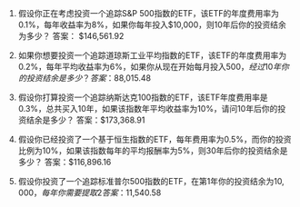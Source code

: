 

1. 假设你正在考虑投资一个追踪S&P 500指数的ETF，该ETF的年度费用率为0.1%，每年收益率为8%，如果你每年投入$10,000，则10年后你的投资结余为多少？
答案： $146,561.92

2. 如果你想要投资一个追踪道琼斯工业平均指数的ETF，该ETF的年度费用率为0.2%，每年平均收益率为6%，如果你从现在开始每月投入$500，经过10年你的投资结余是多少？
答案：$88,015.48

3. 假设你打算投资一个追踪纳斯达克100指数的ETF，该ETF年度费用率是0.3%，总共买入10年，如果该指数年平均收益率为10%，请问10年后你的投资结余是多少？
答案：$173,368.91

4. 假设你已经投资了一个基于恒生指数的ETF，每年费用率为0.5%，而你的投资比例为10%，如果该指数每年的平均报酬率为5%，则30年后你的投资结余是多少？
答案：$116,896.16

5. 假设你投资了一个追踪标准普尔500指数的ETF，在第1年你的投资结余为$10,000，每年你需要提取2%的回报，而年末剩余的结算金额会变成下一年的基础，请问投资到第10年你的投资结余为多少？
答案：$11,540.58
